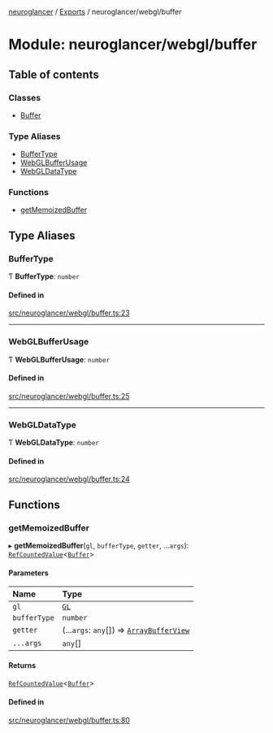 [neuroglancer](../README.md) / [Exports](../modules.md) / neuroglancer/webgl/buffer

# Module: neuroglancer/webgl/buffer

## Table of contents

### Classes

- [Buffer](../classes/neuroglancer_webgl_buffer.Buffer.md)

### Type Aliases

- [BufferType](neuroglancer_webgl_buffer.md#buffertype)
- [WebGLBufferUsage](neuroglancer_webgl_buffer.md#webglbufferusage)
- [WebGLDataType](neuroglancer_webgl_buffer.md#webgldatatype)

### Functions

- [getMemoizedBuffer](neuroglancer_webgl_buffer.md#getmemoizedbuffer)

## Type Aliases

### BufferType

Ƭ **BufferType**: `number`

#### Defined in

[src/neuroglancer/webgl/buffer.ts:23](https://github.com/ActiveBrainAtlas2/neuroglancer/blob/91617476/src/neuroglancer/webgl/buffer.ts#L23)

___

### WebGLBufferUsage

Ƭ **WebGLBufferUsage**: `number`

#### Defined in

[src/neuroglancer/webgl/buffer.ts:25](https://github.com/ActiveBrainAtlas2/neuroglancer/blob/91617476/src/neuroglancer/webgl/buffer.ts#L25)

___

### WebGLDataType

Ƭ **WebGLDataType**: `number`

#### Defined in

[src/neuroglancer/webgl/buffer.ts:24](https://github.com/ActiveBrainAtlas2/neuroglancer/blob/91617476/src/neuroglancer/webgl/buffer.ts#L24)

## Functions

### getMemoizedBuffer

▸ **getMemoizedBuffer**(`gl`, `bufferType`, `getter`, ...`args`): [`RefCountedValue`](../classes/neuroglancer_util_disposable.RefCountedValue.md)<[`Buffer`](../classes/neuroglancer_webgl_buffer.Buffer.md)\>

#### Parameters

| Name | Type |
| :------ | :------ |
| `gl` | [`GL`](../interfaces/neuroglancer_webgl_context.GL.md) |
| `bufferType` | `number` |
| `getter` | (...`args`: `any`[]) => [`ArrayBufferView`](../interfaces/main_module._internal_.ArrayBufferView.md) |
| `...args` | `any`[] |

#### Returns

[`RefCountedValue`](../classes/neuroglancer_util_disposable.RefCountedValue.md)<[`Buffer`](../classes/neuroglancer_webgl_buffer.Buffer.md)\>

#### Defined in

[src/neuroglancer/webgl/buffer.ts:80](https://github.com/ActiveBrainAtlas2/neuroglancer/blob/91617476/src/neuroglancer/webgl/buffer.ts#L80)
